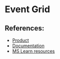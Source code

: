 # Event Grid

## References:
- [Product](https://azure.microsoft.com/en-us/products/event-grid/)
- [Documentation](https://learn.microsoft.com/en-us/azure/event-grid/)
- [MS Learn resources](https://learn.microsoft.com/es-es/training/browse/?filter-products=event%20grid&products=azure-event-grid)